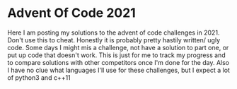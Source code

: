 # Advent Of Code 2021
Here I am posting my solutions to the advent of code challenges in 2021. Don't use this to cheat. Honestly it is probably pretty hastily written/ ugly code. Some days I might mis a challenge, not have a solution to part one, or put up code that doesn't work. This is just for me to track my progress and to compare solutions with other competitors once I'm done for the day. Also I have no clue what languages I'll use for these challenges, but I expect a lot of python3 and c++11
